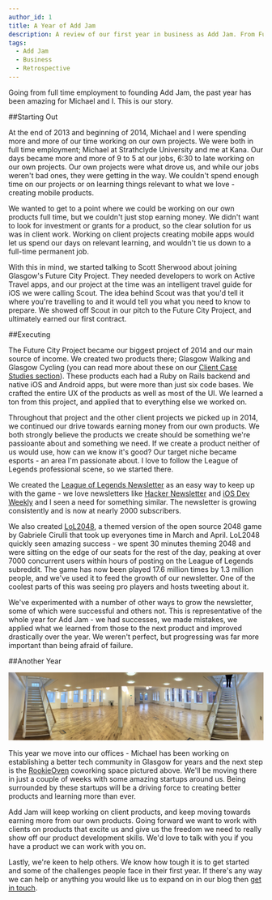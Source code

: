 ```yaml
---
author_id: 1
title: A Year of Add Jam
description: A review of our first year in business as Add Jam. From Future City Glasgow to the exciting RookieOven developments for 2015.
tags:
  - Add Jam
  - Business
  - Retrospective
---
```


Going from full time employment to founding Add Jam, the past year has been amazing for Michael and I. This is our story.

##Starting Out

At the end of 2013 and beginning of 2014, Michael and I were spending more and more of our time working on our own projects. We were both in full time employment; Michael at Strathclyde University and me at Kana. Our days became more and more of 9 to 5 at our jobs, 6:30 to late working on our own projects. Our own projects were what drove us, and while our jobs weren't bad ones, they were getting in the way. We couldn't spend enough time on our projects or on learning things relevant to what we love - creating mobile products.

We wanted to get to a point where we could be working on our own products full time, but we couldn't just stop earning money. We didn't want to look for investment or grants for a product, so the clear solution for us was in client work. Working on client projects creating mobile apps would let us spend our days on relevant learning, and wouldn't tie us down to a full-time permanent job.

With this in mind, we started talking to Scott Sherwood about joining Glasgow's Future City Project. They needed developers to work on Active Travel apps, and our project at the time was an intelligent travel guide for iOS we were calling Scout. The idea behind Scout was that you'd tell it where you're travelling to and it would tell you what you need to know to prepare. We showed off Scout in our pitch to the Future City Project, and ultimately earned our first contract.

##Executing

The Future City Project became our biggest project of 2014 and our main source of income. We created two products there; Glasgow Walking and Glasgow Cycling (you can read more about these on our [Client Case Studies section](/client-case-studies/ "Add Jam Client Projects")). These products each had a Ruby on Rails backend and native iOS and Android apps, but were more than just six code bases. We crafted the entire UX of the products as well as most of the UI. We learned a ton from this project, and applied that to everything else we worked on.

Throughout that project and the other client projects we picked up in 2014, we continued our drive towards earning money from our own products. We both strongly believe the products we create should be something we're passioante about and something we need. If we create a product neither of us would use, how can we know it's good? Our target niche became esports - an area I'm passionate about. I love to follow the League of Legends professional scene, so we started there.

We created the [League of Legends Newsletter](http://lolnewsletter.com) as an easy way to keep up with the game - we love newsletters like [Hacker Newsletter](http://hackernewsletter.com/) and [iOS Dev Weekly](http://iosdevweekly.com/) and I seen a need for something similar. The newsletter is growing consistently and is now at nearly 2000 subscribers.

We also created [LoL2048](http://lol2048.com), a themed version of the open source 2048 game by Gabriele Cirulli that took up everyones time in March and April. LoL2048 quickly seen amazing success - we spent 30 minutes theming 2048 and were sitting on the edge of our seats for the rest of the day, peaking at over 7000 concurrent users within hours of posting on the League of Legends subreddit. The game has now been played 17.6 million times by 1.3 million people, and we've used it to feed the growth of our newsletter. One of the coolest parts of this was seeing pro players and hosts tweeting about it.

We've experimented with a number of other ways to grow the newsletter, some of which were successful and others not. This is representative of the whole year for Add Jam - we had successes, we made mistakes, we applied what we learned from those to the next product and improved drastically over the year. We weren't perfect, but progressing was far more important than being afraid of failure.

##Another Year

![Fairfield CoWorking space Glasgow](/images/blog/fairfield.jpg "Fairfield Blank Canvas")

This year we move into our offices - Michael has been working on establishing a better tech community in Glasgow for years and the next step is the [RookieOven](http://rookieoven.com) coworking space pictured above. We'll be moving there in just a couple of weeks with some amazing startups around us. Being surrounded by these startups will be a driving force to creating better products and learning more than ever.

Add Jam will keep working on client products, and keep moving towards earning more from our own products. Going forward we want to work with clients on products that excite us and give us the freedom we need to really show off our product development skills. We'd love to talk with you if you have a product we can work with you on.

Lastly, we're keen to help others. We know how tough it is to get started and some of the challenges people face in their first year. If there's any way we can help or anything you would like us to expand on in our blog then [get in touch](mailto:yo@addjam.com "Hire Add Jam").
